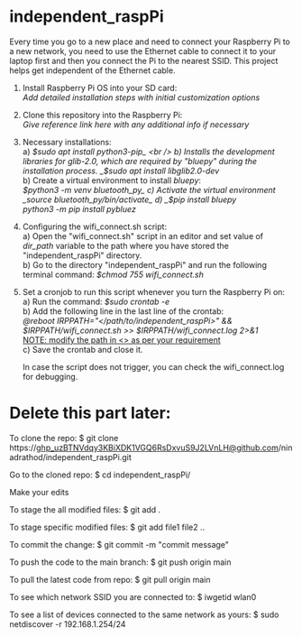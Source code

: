 # independent_raspPi

Every time you go to a new place and need to connect your Raspberry Pi to a new network, you need to use the Ethernet cable to connect it to your laptop first and then you connect the Pi to the nearest SSID.
This project helps get independent of the Ethernet cable.

1. Install Raspberry Pi OS into your SD card: <br />
   *Add detailed installation steps with initial customization options*
   
2. Clone this repository into the Raspberry Pi: <br />
   *Give reference link here with any additional info if necessary*

3. Necessary installations: <br />
   a) _$sudo apt install python3-pip_ <br />
   b) Installs the development libraries for glib-2.0, which are required by "bluepy" during the installation process.
      _$sudo apt install libglib2.0-dev_ <br />
   b) Create a virtual environment to install _bluepy_: <br />
      _$python3 -m venv bluetooth_py_
   c) Activate the virtual environment
      _source bluetooth_py/bin/activate_
   d) _$pip install bluepy_ <br />
      _python3 -m pip install pybluez_ <br />
   
5. Configuring the wifi_connect.sh script: <br />
   a) Open the "wifi_connect.sh" script in an editor and set value of _dir_path_ variable to the path where you have stored the 
      "independent_raspPi" directory. <br />
   b) Go to the directory "independent_raspPi" and run the following terminal command:
     *$chmod 755 wifi_connect.sh* <br />

6. Set a cronjob to run this script whenever you turn the Raspberry Pi on: <br />
   a) Run the command: _$sudo crontab -e_ <br />
   b) Add the following line in the last line of the crontab: <br />
      _@reboot IRPPATH="</path/to/independent_raspPi>" && $IRPPATH/wifi_connect.sh >> $IRPPATH/wifi_connect.log 2>&1_ <br />
      <u>NOTE: modify the path in <> as per your requirement</u> <br />
   c) Save the crontab and close it. <br />

   In case the script does not trigger, you can check the wifi_connect.log for debugging. <br />
  
   
# Delete this part later:

To clone the repo:
$ git clone https://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@github.com/ninadrathod/independent_raspPi.git

Go to the cloned repo:
$ cd independent_raspPi/

Make your edits

To stage the all modified files:
$ git add . 

To stage specific modified files:
$ git add file1 file2 ..

To commit the change:
$ git commit -m "commit message"

To push the code to the main branch:
$ git push origin main

To pull the latest code from repo:
$ git pull origin main

To see which network SSID you are connected to:
$ iwgetid wlan0

To see a list of devices connected to the same network as yours:
$ sudo netdiscover -r 192.168.1.254/24
